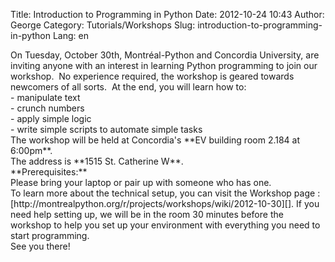 Title: Introduction to Programming in Python
Date: 2012-10-24 10:43
Author: George
Category: Tutorials/Workshops
Slug: introduction-to-programming-in-python
Lang: en

<!--:en-->
<div id="magicdomid4">
On Tuesday, October 30th, Montréal-Python and Concordia University, are
inviting anyone with an interest in learning Python programming to join
our workshop.  No experience required, the workshop is geared towards
newcomers of all sorts.  At the end, you will learn how to:
</div>
<div id="magicdomid5">
- manipulate text
</div>
<div id="magicdomid6">
- crunch numbers
</div>
<div id="magicdomid7">
- apply simple logic
</div>
<div id="magicdomid8">
- write simple scripts to automate simple tasks
</div>
<div id="magicdomid10">
The workshop will be held at Concordia's **EV building room 2.184 at
6:00pm**.
</div>
<div id="magicdomid11">
The address is **1515 St. Catherine W**.
</div>
<div id="magicdomid13">
**Prerequisites:**
</div>
<div id="magicdomid14">
Please bring your laptop or pair up with someone who has one.
</div>
<div id="magicdomid17">
To learn more about the technical setup, you can visit the Workshop page
:[http://montrealpython.org/r/projects/workshops/wiki/2012-10-30][]. If
you need help setting up, we will be in the room 30 minutes before the
workshop to help you set up your environment with everything you need to
start programming.
</div>
<div>
See you there!
</div>

  [http://montrealpython.org/r/projects/workshops/wiki/2012-10-30]: http://montrealpython.org/r/projects/workshops/wiki/2012-10-30
